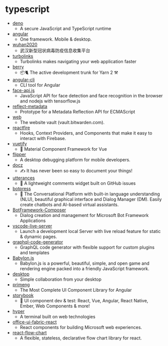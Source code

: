 # typescript
- [deno](https://github.com/denoland/deno)
  - A secure JavaScript and TypeScript runtime
- [angular](https://github.com/angular/angular)
  - One framework. Mobile & desktop.
- [wuhan2020](https://github.com/wuhan2020/wuhan2020)
  - 武汉新型冠状病毒防疫信息收集平台
- [turbolinks](https://github.com/turbolinks/turbolinks)
  - Turbolinks makes navigating your web application faster
- [berry](https://github.com/yarnpkg/berry)
  - 📦🐈 The active development trunk for Yarn 2 ⚒
- [angular-cli](https://github.com/angular/angular-cli)
  - CLI tool for Angular
- [face-api.js](https://github.com/justadudewhohacks/face-api.js)
  - JavaScript API for face detection and face recognition in the browser and nodejs with tensorflow.js
- [reflect-metadata](https://github.com/rbuckton/reflect-metadata)
  - Prototype for a Metadata Reflection API for ECMAScript
- [web](https://github.com/bitwarden/web)
  - The website vault (vault.bitwarden.com).
- [reactfire](https://github.com/FirebaseExtended/reactfire)
  - Hooks, Context Providers, and Components that make it easy to interact with Firebase.
- [vuetify](https://github.com/vuetifyjs/vuetify)
  - 🐉 Material Component Framework for Vue
- [flipper](https://github.com/facebook/flipper)
  - A desktop debugging platform for mobile developers.
- [docz](https://github.com/doczjs/docz)
  - ✍ It has never been so easy to document your things!
- [utterances](https://github.com/utterance/utterances)
  - 🔮 A lightweight comments widget built on GitHub issues
- [botpress](https://github.com/botpress/botpress)
  - 🤖 The Conversational Platform with built-in language understanding (NLU), beautiful graphical interface and Dialog Manager (DM). Easily create chatbots and AI-based virtual assistants.
- [BotFramework-Composer](https://github.com/microsoft/BotFramework-Composer)
  - Dialog creation and management for Microsoft Bot Framework Applications
- [vscode-live-server](https://github.com/ritwickdey/vscode-live-server)
  - Launch a development local Server with live reload feature for static & dynamic pages.
- [graphql-code-generator](https://github.com/dotansimha/graphql-code-generator)
  - GraphQL code generator with flexible support for custom plugins and templates
- [Babylon.js](https://github.com/BabylonJS/Babylon.js)
  - Babylon.js is a powerful, beautiful, simple, and open game and rendering engine packed into a friendly JavaScript framework.
- [desktop](https://github.com/desktop/desktop)
  - Simple collaboration from your desktop
- [primeng](https://github.com/primefaces/primeng)
  - The Most Complete UI Component Library for Angular
- [storybook](https://github.com/storybookjs/storybook)
  - 📓 UI component dev & test: React, Vue, Angular, React Native, Ember, Web Components & more!
- [hyper](https://github.com/zeit/hyper)
  - A terminal built on web technologies
- [office-ui-fabric-react](https://github.com/OfficeDev/office-ui-fabric-react)
  - React components for building Microsoft web experiences.
- [react-flow-chart](https://github.com/MrBlenny/react-flow-chart)
  - A flexible, stateless, declarative flow chart library for react.
